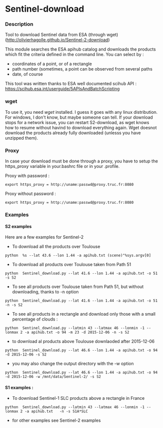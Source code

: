 # Sentinel-download
### Description
Tool to download Sentinel data from ESA (through wget)
(http://olivierhagolle.github.io/Sentinel-2-download)

This module searches the ESA apihub catalog and downloads the products which fit the criteria defined in the command line.
You can select by :
- coordinates of a point, or of a rectangle
- path number (sometimes, a point can be observed from several paths
- date, of course

This tool was written thanks to ESA well documented scihub API : https://scihub.esa.int/userguide/5APIsAndBatchScripting

### wget
To use it, you need *wget* installed. I guess it goes with any linux distribution. For windows, I don't know, but maybe someone can tell.
If your download stops for a network issue, you can restart S2-download, as wget knows how to resume without havind to download everything again. Wget doesnot download the products already fully downloaded (unlesss you have unzipped them).

### Proxy
In case your download must be done through a proxy, you have to setup the https_proxy variable in your.bashrc file or in your .profile.

Proxy with password :

`export https_proxy = http://uname:passwd@proxy.truc.fr:8080`

Proxy without password :

`export https_proxy = http://uname:passwd@proxy.truc.fr:8080`

### Examples
#### S2 examples
Here are a few examples for Sentinel-2
- To download all the products over Toulouse

`python  %s --lat 43.6 --lon 1.44 -a apihub.txt (scene)"%sys.argv[0]`

- To download all products over Toulouse taken from Path 51

`python  Sentinel_download.py --lat 41.6 --lon 1.44 -a apihub.txt -o 51 -s S2`

- To see all products over Toulouse taken from Path 51, but without downloading, thanks to -n option

`python  Sentinel_download.py --lat 41.6 --lon 1.44 -a apihub.txt -o 51 -n -s S2`

- To see all products in a rectangle and download only those with a small percentage of clouds :

`python  Sentinel_download.py --latmin 43 --latmax 46 --lonmin -1 --lonmax 2 -a apihub.txt -o 94 -m 23 -d 2015-12-06 -n -s S2`

- to download al products above Toulouse downlaoded after 2015-12-06

`python  Sentinel_download.py --lat 46.6 --lon 1.44 -a apihub.txt -o 94 -d 2015-12-06 -s S2`

- you may also change the output directory with the -w option

`python  Sentinel_download.py --lat 46.6 --lon 1.44 -a apihub.txt -o 94 -d 2015-12-06 -w /mnt/data/Sentinel-2/ -s S2`

#### S1 examples :
- To download Sentinel-1 SLC products above a rectangle in France 


`python  Sentinel_download.py --latmin 43 --latmax 46 --lonmin -1 --lonmax 2 -a apihub.txt   -n -s S1A*SLC`

- for other examples see Sentinel-2 examples


